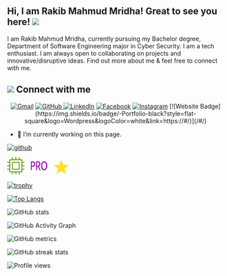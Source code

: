 ## Hi, I am Rakib Mahmud Mridha! Great to see you here! <img src="https://raw.githubusercontent.com/aemmadi/aemmadi/master/wave.gif" width="30px">

I am Rakib Mahmud Mridha, currently pursuing my Bachelor degree, Department of Software Engineering major in Cyber Security. I am a tech enthusiast. I am always open to collaborating on projects and innovative/disruptive ideas. Find out more about me & feel free to connect with me.

## <img src="https://media.giphy.com/media/iY8CRBdQXODJSCERIr/giphy.gif" width="30px"> Connect with me
<p align="center">
	<a href="mailto:rakibmahmudmridha@gmail.com"><img img src="https://img.shields.io/badge/gmail-%23EA4335.svg?style=plastic&logo=gmail&logoColor=white" alt="Gmail"/></a>
	<a href="https://github.com/mridha-rakib"><img src="https://img.shields.io/badge/github-%23181717.svg?style=plastic&logo=github&logoColor=white" alt="GitHub"/ </a>
<a href="https://www.linkedin.com/in/rakib-mahmud-mridha-67963623b/"><img src="https://img.shields.io/badge/linkedin-%230A66C2.svg?style=plastic&logo=linkedin&logoColor=white" alt="LinkedIn"/></a>
<a href="https://www.facebook.com/rakibmahmud.mridha/"><img src="https://img.shields.io/badge/facebook-%231877F2.svg?style=plastic&logo=facebook&logoColor=white" alt="Facebook"/></a>
<a href="#"><img src="https://img.shields.io/badge/instagram-%23E4405F.svg?style=plastic&logo=instagram&logoColor=white" alt="Instagram"/></a>
[![Website Badge](https://img.shields.io/badge/-Portfolio-black?style=flat-square&logo=Wordpress&logoColor=white&link=https://#/)](/#/)
</p>


- 🔭 I’m currently working on this page. 


[<img src='https://cdn.jsdelivr.net/npm/simple-icons@3.0.1/icons/github.svg' alt='github' height='40'>](https://github.com/mridha-rakib)  

<a href='https://docs.github.com/en/developers'><img src='https://raw.githubusercontent.com/acervenky/animated-github-badges/master/assets/devbadge.gif' width='40' height='40'></a> <a href='https://github.com/pricing'><img src='https://raw.githubusercontent.com/acervenky/animated-github-badges/master/assets/pro.gif' width='40' height='40'></a> <a href='https://stars.github.com/'><img src='https://raw.githubusercontent.com/acervenky/animated-github-badges/master/assets/starbadge.gif' width='35' height='35'></a> 

[![trophy](https://github-profile-trophy.vercel.app/?username=mridha-rakib)](https://github.com/ryo-ma/github-profile-trophy)

[![Top Langs](https://github-readme-stats.vercel.app/api/top-langs/?username=mridha-rakib)](https://github.com/anuraghazra/github-readme-stats)

![GitHub stats](https://github-readme-stats.vercel.app/api?username=mridha-rakib&show_icons=true&count_private=true)  

![GitHub Activity Graph](https://activity-graph.herokuapp.com/graph?username=mridha-rakib)  

![GitHub metrics](https://metrics.lecoq.io/mridha-rakib)  

![GitHub streak stats](https://streak-stats.demolab.com/?user=mridha-rakib)  

![Profile views](https://gpvc.arturio.dev/mridha-rakib)  
